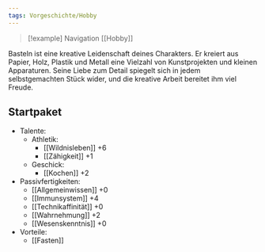 ```yaml
---
tags: Vorgeschichte/Hobby
---
```

> [!example] Navigation 
>  [[Hobby]]

Basteln ist eine kreative Leidenschaft deines Charakters. Er kreiert aus Papier, Holz, Plastik und Metall eine Vielzahl von Kunstprojekten und kleinen Apparaturen. Seine Liebe zum Detail spiegelt sich in jedem selbstgemachten Stück wider, und die kreative Arbeit bereitet ihm viel Freude.


## Startpaket
- Talente:
	- Athletik:
		- [[Wildnisleben]] +6
		- [[Zähigkeit]] +1
	- Geschick:
		- [[Kochen]] +2
- Passivfertigkeiten:
	- [[Allgemeinwissen]] +0
	- [[Immunsystem]] +4
	- [[Technikaffinität]] +0
	- [[Wahrnehmung]] +2
	- [[Wesenskenntnis]] +0
- Vorteile:
	- [[Fasten]]